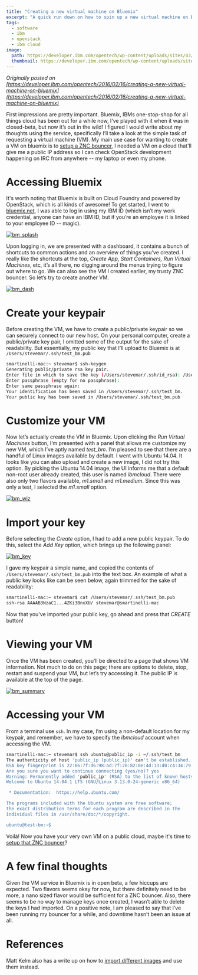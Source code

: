 ```yaml
---
title: "Creating a new virtual machine on Bluemix"
excerpt: "A quick run down on how to spin up a new virtual machine on Bluemix, IBM's Cloud Platform, in a few minutes."
tags: 
  - software
  - ibm
  - openstack
  - ibm cloud
image:
  path: https://developer.ibm.com/opentech/wp-content/uploads/sites/43/2016/02/bm_splash.png
  thumbnail: https://developer.ibm.com/opentech/wp-content/uploads/sites/43/2016/02/bm_splash.png
---
```


_Originally posted on [https://developer.ibm.com/opentech/2016/02/16/creating-a-new-virtual-machine-on-bluemix](https://developer.ibm.com/opentech/2016/02/16/creating-a-new-virtual-machine-on-bluemix)_

First impressions are pretty important. Bluemix, IBMs one-stop-shop for all things cloud has been out for a while now, I’ve played with it when it was in closed-beta, but now it’s out in the wild! I figured I would write about my thoughts using the service, specifically I’ll take a look at the simple task of requesting a virtual machine (VM). My main use case for wanting to create a VM on bluemix is to [setup a ZNC bouncer](https://developer.ibm.com/opentech/2016/01/21/openstack-development-tips-setting-up-a-znc-bouncer/), I needed a VM on a cloud that'll give me a public IP address so I can check OpenStack development happening on IRC from anywhere -- my laptop or even my phone.

# Accessing Bluemix

It's worth noting that Bluemix is built on Cloud Foundry and powered by OpenStack, which is all kinds of awesome! To get started, I went to [bluemix.net](http://bluemix.net), I was able to log in using my IBM ID (which isn’t my work credential, anyone can have an IBM ID, but if you’re an employee it is linked to your employee ID -- magic).

[![bm_splash](https://developer.ibm.com/opentech/wp-content/uploads/sites/43/2016/02/bm_splash-1024x546.png)](https://developer.ibm.com/opentech/wp-content/uploads/sites/43/2016/02/bm_splash.png)

Upon logging in, we are presented with a dashboard, it contains a bunch of shortcuts to common actions and an overview of things you’ve created. I really like the shortcuts at the top, _Create App, Start Containers, Run Virtual Machines_, etc, it’s all there, no digging around the menus trying to figure out where to go. We can also see the VM I created earlier, my trusty ZNC bouncer. So let’s try to create another VM.

[![bm_dash](https://developer.ibm.com/opentech/wp-content/uploads/sites/43/2016/02/bm_dash-1024x401.png)](https://developer.ibm.com/opentech/wp-content/uploads/sites/43/2016/02/bm_dash.png)

# Create your keypair

Before creating the VM, we have to create a public/private keypair so we can securely connect to our new host. On your personal computer, create a public/private key pair, I omitted some of the output for the sake of readability. But essentially, my public key that I’ll upload to Bluemix is at `/Users/stevemar/.ssh/test_bm.pub`

```bash
smartinelli-mac:~ stevemar$ ssh-keygen
Generating public/private rsa key pair.
Enter file in which to save the key (/Users/stevemar/.ssh/id_rsa): /Users/stevemar/.ssh/test_bm
Enter passphrase (empty for no passphrase): 
Enter same passphrase again: 
Your identification has been saved in /Users/stevemar/.ssh/test_bm.
Your public key has been saved in /Users/stevemar/.ssh/test_bm.pub
```

# Customize your VM

Now let’s actually create the VM in Bluemix. Upon clicking the _Run Virtual Machines_ button, I’m presented with a panel that allows me customize my new VM, which I’ve aptly named _test_bm_. I’m pleased to see that there are a handful of Linux images available by default. I went with Ubuntu 14.04\. It looks like you can also upload and create a new image, I did not try this option. By picking the Ubuntu 14.04 image, the UI informs me that a default non-root user already created, this user is named _ibmcloud_. There were also only two flavors available, _m1.small_ and _m1.medium_. Since this was only a test, I selected the _m1.small_ option.

[![bm_wiz](https://developer.ibm.com/opentech/wp-content/uploads/sites/43/2016/02/bm_wiz-1024x509.png)](https://developer.ibm.com/opentech/wp-content/uploads/sites/43/2016/02/bm_wiz.png)

# Import your key

Before selecting the _Create_ option, I had to add a new public keypair. To do this, select the _Add Key_ option, which brings up the following panel:

[![bm_key](https://developer.ibm.com/opentech/wp-content/uploads/sites/43/2016/02/bm_key-1022x1024.png)](https://developer.ibm.com/opentech/wp-content/uploads/sites/43/2016/02/bm_key.png)

I gave my keypair a simple name, and copied the contents of `/Users/stevemar/.ssh/test_bm.pub` into the text box. An example of what a public key looks like can be seen below, again trimmed for the sake of readability:

```bash
smartinelli-mac:~ stevemar$ cat /Users/stevemar/.ssh/test_bm.pub 
ssh-rsa AAAAB3NzaC1...4ZKi3BnxXU/ stevemar@smartinelli-mac
```

Now that you’ve imported your public key, go ahead and press that _CREATE_ button!

# Viewing your VM

Once the VM has been created, you’ll be directed to a page that shows VM information. Not much to do on this page; there are options to delete, stop, restart and suspend your VM, but let’s try accessing it. The public IP is available at the top of the page.

[![bm_summary](https://developer.ibm.com/opentech/wp-content/uploads/sites/43/2016/02/bm_summary-1024x231.png)](https://developer.ibm.com/opentech/wp-content/uploads/sites/43/2016/02/bm_summary.png)

# Accessing your VM

From a terminal use `ssh`. In my case, I’m using a non-default location for my keypair, and remember, we have to specify the _ibmcloud_ account when accessing the VM.

```bash
smartinelli-mac:~ stevemar$ ssh ubuntu@public_ip -i ~/.ssh/test_bm
The authenticity of host 'public_ip (public_ip)' can't be established.
RSA key fingerprint is 22:06:7f:d6:98:ad:7f:20:82:0e:4d:13:d0:c4:34:79.
Are you sure you want to continue connecting (yes/no)? yes
Warning: Permanently added 'public_ip' (RSA) to the list of known hosts.
Welcome to Ubuntu 14.04.1 LTS (GNU/Linux 3.13.0-24-generic x86_64)

 * Documentation:  https://help.ubuntu.com/

The programs included with the Ubuntu system are free software;
the exact distribution terms for each program are described in the
individual files in /usr/share/doc/*/copyright.

ubuntu@test-bm:~$ 
```

Voilà! Now you have your very own VM on a public cloud, maybe it's time to [setup that ZNC bouncer](https://developer.ibm.com/opentech/2016/01/21/openstack-development-tips-setting-up-a-znc-bouncer/)?

# A few final thoughts

Given the VM service in Bluemix is in open beta, a few hiccups are expected. Two flavors seems okay for now, but there definitely need to be more, a nano sized flavor would be sufficient for a ZNC bouncer. Also, there seems to be no way to manage keys once created, I wasn’t able to delete the keys I had imported. On a positive note, I am pleased to say that I’ve been running my bouncer for a while, and downtime hasn’t been an issue at all.

# References

Matt Kelm also has a write up on how to [import different images](https://developer.ibm.com/bluemix/2016/01/28/deploy-openstack-app-in-minutes/) and use them instead.
